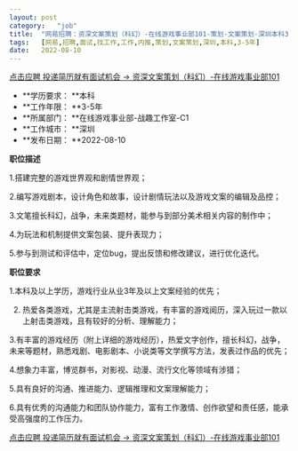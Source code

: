 ```yaml
---
layout:	post
category:	"job"
title:	"网易招聘：资深文案策划（科幻）-在线游戏事业部101-策划-文案策划-深圳本科3-5年"
tags:	[网易,招聘,面试,找工作,工作,内推,策划,文案策划,深圳,本科,3-5年]
date:	2022-08-10
---
```


[点击应聘 投递简历就有面试机会 ->  资深文案策划（科幻）-在线游戏事业部101](http://mobile.bole.netease.com/bole/boleDetail?id=21481&employeeId=346f03c3cda5f04c&key=all)



- **学历要求： **本科
- **工作年限： **3-5年
- **所属部门： **在线游戏事业部-战趣工作室-C1
- **工作城市： **深圳
- **发布日期： **2022-08-10



**职位描述**

1.搭建完整的游戏世界观和剧情世界观；

2.编写游戏剧本，设计角色和故事，设计剧情玩法以及游戏文案的编辑及品控；

3.文笔擅长科幻，战争，未来类题材，能参与到部分美术相关内容的制作中；

4.为玩法和机制提供文案包装、提升表现力；

5.参与到测试和评估中，定位bug，提出反馈和修改建议，进行优化迭代。





**职位要求**

1.本科及以上学历，游戏行业从业3年及以上文案经验的优先；

2. 热爱各类游戏，尤其是主流射击类游戏，有丰富的游戏阅历，深入玩过一款以上射击类游戏，且有较好的分析、理解能力；  

3.有丰富的游戏经历（附上详细的游戏经历），热爱文字创作，擅长科幻，战争，未来等题材，熟悉戏剧、电影剧本、小说类等文学撰写方法，发表过作品的优先；

4.想象力丰富，博览群书，对影视、动漫、流行文化等领域有涉猎；

5.具有良好的沟通、推进能力、逻辑推理和文案理解能力；

6.具有优秀的沟通能力和团队协作能力，富有工作激情、创作欲望和责任感，能承受高强度的工作压力。



[点击应聘 投递简历就有面试机会 ->  资深文案策划（科幻）-在线游戏事业部101](http://mobile.bole.netease.com/bole/boleDetail?id=21481&employeeId=346f03c3cda5f04c&key=all)